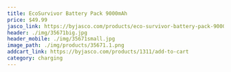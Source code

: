 ```yaml
---
title: EcoSurvivor Battery Pack 9000mAh
price: $49.99
jasco_link: https://byjasco.com/products/eco-survivor-battery-pack-9000mah
header: ./img/35671big.jpg
header_mobile: ./img/35671small.jpg
image_path: ./img/products/35671.1.png
addcart_link: https://byjasco.com/products/1311/add-to-cart
category: charging 
---
```

